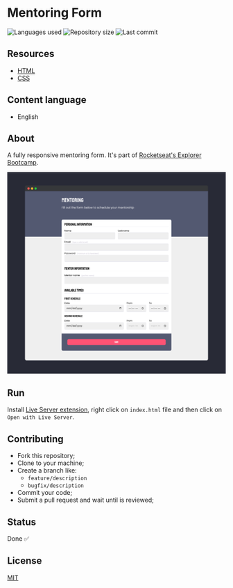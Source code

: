 # Mentoring Form

![Languages used](https://img.shields.io/github/languages/count/isadfrn/mentoring-form?style=flat-square)
![Repository size](https://img.shields.io/github/repo-size/isadfrn/mentoring-form?style=flat-square)
![Last commit](https://img.shields.io/github/last-commit/isadfrn/mentoring-form?style=flat-square)

## Resources

- [HTML](https://developer.mozilla.org/pt-BR/docs/Web/HTML)
- [CSS](https://developer.mozilla.org/pt-BR/docs/Web/CSS)

## Content language

- English

## About

A fully responsive mentoring form. It's part of [Rocketseat's Explorer Bootcamp](https://www.rocketseat.com.br/explorer).

![Demo page preview](./assets/img/demo.png)

## Run

Install [Live Server extension](https://marketplace.visualstudio.com/items?itemName=ritwickdey.LiveServer), right click on `index.html` file and then click on `Open with Live Server`.

## Contributing

- Fork this repository;
- Clone to your machine;
- Create a branch like:
  - `feature/description`
  - `bugfix/description`
- Commit your code;
- Submit a pull request and wait until is reviewed;

## Status

Done ✅

## License

[MIT](./LICENSE)
